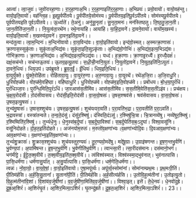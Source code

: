 

  
आत्वा॑। त्वा॒जुवः॑। जुवो॑रारहा॒णाः। रा॒र॒हा॒णाअ॒भि। र॒र॒हा॒णाइति॑र॒र॒हा॒णाः। अ॒भिप्रयः॑। प्रयो॒वायो॑। वायो॒वह॑न्तु। वायो॒इति॒वायो॑। वह॑न्त्वि॒ह। इ॒हपू॒र्वपी॑तये। पू॒र्वपी॑तये॒सोम॑स्य। पू॒र्वपी॑तय॒इति॑पू॒र्वऽपी॑तये। सोम॑स्यपू॒र्वपीतये। पूर्वपीतयइति पूर्वऽपीतये।। ऊ॒र्ध्वाते॑। ते॒अनु॑। अनु॑सू॒नृता॑। सू॒नृता॒मनः॑। मन॑स्तिष्ठतु। ति॒ष्ठ॒तु॒जा॒न॒ती। जा॒न॒तीति॑जा॒न॒ती।। नि॒युत्व॑ता॒रथे॑न। रथे॒नाया॑हि। आया॑हि। या॒हि॒दा॒वने॑। दा॒वने॒वायो॑। वायो॑म॒खस्य॑। वायो॒इति॒वायो॑। म॒खस्य॑दा॒वने॑। दा॒वन॒इति॑दा॒वने॑।।  
मन्द॑तुत्वा। त्वा॒म॒न्दिनः॑। म॒न्दिनो॑वायो। वा॒य॒विन्द॑वः। वा॒यो॒इति॑वायो। इन्द॑वो॒स्मत्। अ॒स्मत्क्रा॒णासः॑। क्रा॒णास॒स्सुकृ॑ताः। सुकृ॑ताअ॒भिद्य॑वः। सुकृ॑ता॒इति॒सुऽकृ॑ताः। अ॒भिद्य॑वो॒गोभिः॑। अ॒भिद्य॑व॒इत्य॒भिऽद्य॑वः। गोभि॑क्रा॒णाः। क्रा॒णाअ॒भिद्य॑वः। अ॒भिद्य॑व॒इत्य॒भिऽद्य॑वः।। यध्द॑। ह॒क्रा॒णाः। क्रा॒णाइ॒रध्यै॑। इ॒रध्यै॒दक्षं॑। दक्षं॒सच॑न्ते। सच॑न्तऊ॒तयः॑। ऊ॒तय॒इत्यू॒तयः॑। स॒ध्री॒ची॒नानि॒युतः॑। नि॒युतो॑दा॒वने॑। नि॒युत॒इति॑नि॒ऽयुतः॑। दा॒वने॒धियः॑। धिय॒उप॑। उप॑ब्रुवते। ब्रु॒व॒त॒ईं॒। ईं॒धियः॑। धिय॒इति॒धियः॑।।  
वा॒युर्युं॑क्ते। युं॒क्ते॒रोहि॑ता। रोहि॑तावा॒युः। वा॒युर॑रु॒णा। अ॒रु॒णावा॒युः। वा॒यूरथे॑। रथे॑अ॒जि॒रा। अ॒जि॒राधु॒रि। धु॒रिवोह्ळ॑वे। वोह्ळ॑वे॒वहि॑ष्ठा। वहि॑ष्ठाधु॒रि। धु॒रिवोह्ळ॑वे। वोह्ळ॑व॒इति॒वोह्ळ॑वे।। प्रबो॑धय। बो॒ध॒या॒पुरं॑धिं। पुरं॑धिञ्जा॒रः। पुर॑न्धि॒मिति॒पुरं॑ऽधिं। जा॒रआस॑स॒तीमि॑व। आस॑स॒तीमि॑व। स॒स॒तीमि॒वेति॑स॒स॒तींऽइ॑व।। प्रच॑क्षय। च॒क्ष॒य॒रोद॑सी। ऱोद॑सीवासय। रोद॑सी॒इति॒रोद॑सी। वा॒स॒यो॒षसः॑। उ॒षस॒श्श्रव॑से। श्रव॑सेवासय। वा॒स॒यो॒षसः॑। उ॒षस॒इत्यु॒षसः॑।।  
तुभ्य॑मु॒षासः॑। उ॒षास॒श्शुच॑यः। उ॒षस॒इत्यु॒षसः॑। शुच॑यःपरा॒वति॑। प॒रा॒वति॑भ॒द्रा। प॒रा॒वतीति॑ प॒रा॒ऽवति॑। भ॒द्रावस्त्रा॑। वस्त्रा॑तन्वते। त॒न्व॒ते॒दंसु॑। दंसु॑र॒श्मिषु॑। दंस्विति॒दंऽसु॑। र॒श्मिषु॑चि॒त्रा। चि॒त्रानव्ये॑षु। नव्ये॑षुर॒श्मिषु॑। र॒श्मिष्विति॑र॒श्मिषु॑।। तुभ्यं॑धे॒नुः। धे॒नुस्स॑ब॒र्दुघा॑। स॒ब॒र्दुघा॒विश्वा॑। स॒ब॒र्दुघेति॑स॒बः॒ऽदुघा॑। विश्वा॒वसू॑नि। वसू॑निदोहते। दो॒ह॒त॒इति॑दोहते।। अज॑नयोम॒रुतः॑। म॒रुतो॑व॒क्षणा॑भ्यः।व॒क्षणा॑भ्योदि॒वः। दि॒वआव॒क्षणा॑भ्यः। आव॒क्षणा॑भ्यः। व॒क्षणा॑भ्य॒इति॑व॒क्षणा॑भ्यः।।  
तुभ्यं॑शु॒क्रासः॑। शु॒क्रास॒श्शुच॑यः। शुच॑यस्तुर॒ण्यवः॑। तु॒र॒ण्यवो॒मदे॑षु। मदे॑षू॒ग्राः। उ॒ग्राइ॑षणन्त। इ॒ष॒ण॒न्तभु॒र्वणि॑। भु॒र्वण्य॒पां। अ॒पामि॑षन्त। इ॒ष॒न्त॒भु॒र्वणि॑। भु॒र्वणीति॑भु॒र्वणि॑।। त्वान्त्सा॒री। त्सा॒रीदस॑मानः। दस॑मानो॒भगं॑। भग॑मीट्टे। ई॒ट्टे॒त॒क्व॒वीये॑। त॒क्व॒वीय॒इति॑त॒क्व॒वीये॑।। त्वंविश्व॑स्मात्। विश्व॑स्स्मा॒द्भुव॑नात्। भुव॑नात्पासि। पा॒सि॒धर्म॑णा। धर्म॑णासु॒र्या॑त् । अ॒सु॒र्या॑त्पासि। पा॒सि॒धर्म॑णा। धर्म॒णॆति॒धर्म॑णा।।  
त्वन्नः॑। नो॒वा॒यो॒। वा॒य॒वे॒षां॒। वा॒यो॒इति॑वायो। ए॒षा॒मपू॑र्व्यः। अपू॑र्व्य॒स्सोमा॑नां। सोमा॑नाम्प्रथ॒मः। प्र॒थ॒मःपी॒तिं। पी॒तिम॑र्हसि। अ॒र्ह॒सि॒सु॒तानां॑। सु॒तानां॑पी॒तिं। पी॒तिम॑र्हसि। अ॒र्ह॒सीत्य॑र्हसि।। उ॒तोवि॒हुत्म॑तीनां। उ॒तोइत्यु॒तो। वि॒हुत्म॑तीनांवि॒शां। वि॒शांव॑व॒र्जुषी॑णां। व॒व॒र्जुषी॑णा॒मिति॑व॒व॒र्जुषी॑णां।। विश्वा॒इत्। इत्ते॑। ते॒धे॒नवः॑। धे॒नवो॑दुह्रे। दु॒ह्र॒आ॒शिरं॑। आ॒शिरं॑घृ॒तं। आ॒शिर॒मित्या॒ऽशिरं॑। घृ॒तन्दु॑ह्रते। दु॒ह्र॒त॒आ॒शिरं॑। आ॒शिर॒मित्या॒ऽशिरं॑।। 23।।  
